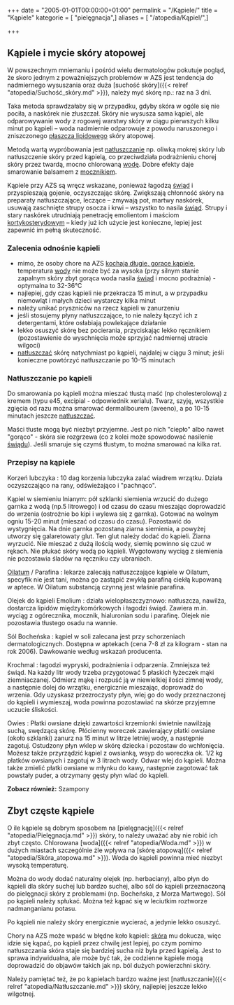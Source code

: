 +++
date = "2005-01-01T00:00:00+01:00"
permalink = "/Kąpiele/"
title = "Kąpiele"
kategorie = [ "pielęgnacja",]
aliases = [ "/atopedia/Kąpiel/",]

+++

Kąpiele i mycie skóry atopowej
------------------------------

W powszechnym mniemaniu i pośród wielu dermatologów pokutuje pogląd, że skoro jednym z poważniejszych problemów w AZS jest tendencja do nadmiernego wysuszania oraz duża [suchość skóry]({{< relref "atopedia/Suchość_skóry.md" >}}), należy myć skórę np.: raz na 3 dni.

Taka metoda sprawdzałaby się w przypadku, gdyby skóra w ogóle się nie pociła, a naskórek nie złuszczał. Skóry nie wysusza sama kąpiel, ale odparowywanie wody z rogowej warstwy skóry w ciągu pierwszych kilku minut po kąpieli – woda nadmiernie odparowuje z powodu naruszonego i zniszczonego [płaszcza lipidowego](/atopedia/Płaszcz_lipidowy) skóry atopowej.

Metodą wartą wypróbowania jest [natłuszczanie](/atopedia/Natłuszczanie) np. oliwką mokrej skóry lub natłuszczenie skóry przed kąpielą, co przeciwdziała podrażnieniu chorej skóry przez twardą, mocno chlorowaną [wodę](/atopedia/Woda). Dobre efekty daje smarowanie balsamem z [mocznikiem](/atopedia/Mocznik).

Kąpiele przy AZS są wręcz wskazane, ponieważ łagodzą [świąd](/atopedia/Świąd) i przyspieszają gojenie, oczyszczając skórę. Zwiększają chłonność skóry na preparaty natłuszczające, leczące – zmywają pot, martwy naskórek, usuwają zaschnięte strupy osocza i krwi – wszystko to nasila [świąd](/atopedia/Świąd). Strupy i stary naskórek utrudniają penetrację emolientom i maściom [kortykosterydowym](/atopedia/Kortykosterydy) – kiedy już ich użycie jest konieczne, lepiej jest zapewnić im pełną skuteczność.

### Zalecenia odnośnie kąpieli

-   mimo, że osoby chore na AZS [kochają długie, gorące kąpiele](https://www.atopowe.pl/forum/viewtopic.php?f=3&t=2615), temperatura [wody](/atopedia/Woda) nie może być za wysoka (przy silnym stanie zapalnym skóry zbyt gorąca woda nasila [świąd](/atopedia/Świąd) i mocno podrażnia) - optymalna to 32-36°C
-   najlepiej, gdy czas kąpieli nie przekracza 15 minut, a w przypadku niemowląt i małych dzieci wystarczy kilka minut
-   należy unikać pryszniców na rzecz kąpieli w zanurzeniu
-   jeśli stosujemy płyny natłuszczające, to nie należy łączyć ich z detergentami, które osłabiają powlekające działanie
-   lekko osuszyć skórę bez pocierania, przyciskając lekko ręcznikiem (pozostawienie do wyschnięcia może sprzyjać nadmiernej utracie wilgoci)
-   [natłuszczać](/atopedia/Natłuszczanie) skórę natychmiast po kąpieli, najdalej w ciągu 3 minut; jeśli konieczne powtórzyć natłuszczanie po 10-15 minutach

### Natłuszczanie po kąpieli

Do smarowania po kąpieli można mieszać tłustą maść (np cholesterolową) z kremem (typu e45, excipial - odpowiednik xerialu). Twarz, szyję, wszystkie zgięcia od razu można smarować dermalibourem (aveeno), a po 10-15 minutach jeszcze [natłuszczać](/atopedia/Natłuszczanie).

Maści tłuste mogą być niezbyt przyjemne. Jest po nich "ciepło" albo nawet "gorąco" - skóra sie rozgrzewa (co z kolei może spowodować nasilenie [świądu](/atopedia/Świąd)). Jeśli smaruje się czymś tłustym, to można smarować na kilka rat.

### Przepisy na kąpiele

Korzeń lubczyka : 10 dag korzenia lubczyka zalać wiadrem wrzątku. Działa oczyszczająco na rany, odświeżająco i "pachnąco".

<!-- -->

Kąpiel w siemieniu lnianym: pół szklanki siemienia wrzucić do dużego garnka z wodą (np.5 litrowego) i od czasu do czasu mieszając doprowadzić do wrzenia (ostrożnie bo kipi i wylewa się z garnka). Gotować na wolnym ogniu 15-20 minut (mieszać od czasu do czasu). Pozostawić do wystygnięcia. Na dnie garnka pozostaną ziarna siemienia, a powyżej utworzy się galaretowaty glut. Ten glut należy dodać do kąpieli. Ziarna wyrzucić. Nie mieszać z dużą ilością wody, siemię powinno się czuć w rękach. Nie płukać skóry wodą po kąpieli. Wygotowany wyciąg z siemienia nie pozostawia śladów na ręczniku czy ubraniach.

<!-- -->

[Oilatum](/atopedia/Oilatum) / Parafina : lekarze zalecają natłuszczające kąpiele w Oilatum, specyfik nie jest tani, można go zastąpić zwykłą parafiną ciekłą kupowaną w aptece. W Oilatum substancją czynną jest właśnie parafina.

<!-- -->

Olejek do kąpieli Emolium : działa wielopłaszczyznowo: natłuszcza, nawilża, dostarcza lipidów międzykomórkowych i łagodzi świąd. Zawiera m.in. wyciąg z ogórecznika, mocznik, hialuronian sodu i parafinę. Olejek nie pozostawia tłustego osadu na wannie.

<!-- -->

Sól Bocheńska : kąpiel w soli zalecana jest przy schorzeniach dermatologicznych. Dostępna w aptekach (cena 7-8 zł za kilogram - stan na rok 2006). Dawkowanie według wskazań producenta.

<!-- -->

Krochmal : łagodzi wypryski, podrażnienia i odparzenia. Zmniejsza też świąd. Na każdy litr wody trzeba przygotować 5 płaskich łyżeczek mąki ziemniaczanej. Odmierz mąkę i rozpuść ją w niewielkiej ilości zimnej wody, a następnie dolej do wrzątku, energicznie mieszając, doprowadź do wrzenia. Gdy uzyskasz przezroczysty płyn, wlej go do wody przeznaczonej do kąpieli i wymieszaj, woda powinna pozostawiać na skórze przyjemne uczucie śliskości.

<!-- -->

Owies : Płatki owsiane dzięki zawartości krzemionki świetnie nawilżają suchą, swędzącą skórę. Płócienny woreczek zawierający płatki owsiane (około szklanki) zanurz na 15 minut w litrze letniej wody, a następnie zagotuj. Ostudzony płyn wklep w skórę dziecka i pozostaw do wchłonięcia. Możesz także przyrządzić kąpiel z owsianką, wsyp do woreczka ok. 1/2 kg płatków owsianych i zagotuj w 3 litrach wody. Odwar wlej do kąpieli. Można także zmielić płatki owsiane w młynku do kawy, następnie zagotować tak powstały puder, a otrzymany gęsty płyn wlać do kąpieli.

**Zobacz również:** Szampony

Zbyt częste kąpiele
-------------------

O ile kąpiele są dobrym sposobem na [pielęgnację]({{< relref "atopedia/Pielęgnacja.md" >}}) skóry, to należy uważać aby nie robić ich zbyt często. Chlorowana [woda]({{< relref "atopedia/Woda.md" >}}) w dużych miastach szczególnie źle wpływa na [skórę atopową]({{< relref "atopedia/Skóra_atopowa.md" >}}). Woda do kąpieli powinna mieć niezbyt wysoką temperaturę.

Można do wody dodać naturalny olejek (np. herbaciany), albo płyn do kąpieli dla skóry suchej lub bardzo suchej, albo sól do kąpieli przeznaczoną do pielęgnacji skóry z problemami (np. Bocheńska, z Morza Martwego). Sól po kąpieli należy spłukać. Można też kąpać się w leciutkim roztworze nadmanganianu potasu.

Po kąpieli nie należy skóry energicznie wycierać, a jedynie lekko osuszyć.

Chory na AZS może wpaść w błędne koło kąpieli: [skóra](/atopedia/Skóra) mu dokucza, więc idzie się kąpać, po kąpieli przez chwilę jest lepiej, po czym pomimo natłuszczania skóra staje się bardziej sucha niż była przed kąpielą. Jest to sprawa indywidualna, ale może być tak, że codzienne kąpiele mogą doprowadzić do objawów takich jak np. ból dużych powierzchni skóry.

Należy pamiętać też, że po kąpielach bardzo ważne jest [natłuszczanie]({{< relref "atopedia/Natłuszczanie.md" >}}) skóry, najlepiej jeszcze lekko wilgotnej.
